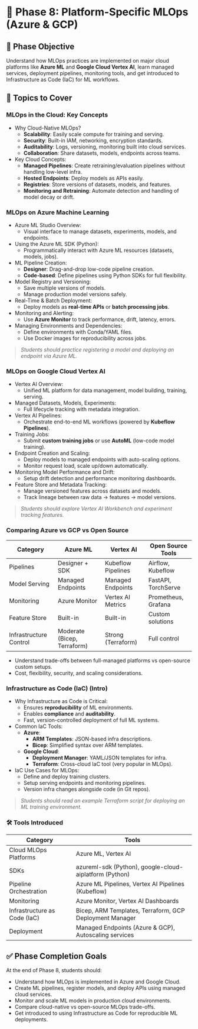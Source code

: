 # 📘 **Phase 8: Platform-Specific MLOps (Azure & GCP)**

## 🎯 **Phase Objective**
Understand how MLOps practices are implemented on major cloud platforms like **Azure ML** and **Google Cloud Vertex AI**, learn managed services, deployment pipelines, monitoring tools, and get introduced to Infrastructure as Code (IaC) for ML workflows.

## 🧠 **Topics to Cover**

### **MLOps in the Cloud: Key Concepts**

- Why Cloud-Native MLOps?
  - **Scalability**: Easily scale compute for training and serving.
  - **Security**: Built-in IAM, networking, encryption standards.
  - **Auditability**: Logs, versioning, monitoring built into cloud services.
  - **Collaboration**: Share datasets, models, endpoints across teams.
- Key Cloud Concepts:
  - **Managed Pipelines**: Create retraining/evaluation pipelines without handling low-level infra.
  - **Hosted Endpoints**: Deploy models as APIs easily.
  - **Registries**: Store versions of datasets, models, and features.
  - **Monitoring and Retraining**: Automate detection and handling of model decay or drift.

### **MLOps on Azure Machine Learning**

- Azure ML Studio Overview:
  - Visual interface to manage datasets, experiments, models, and endpoints.
- Using the Azure ML SDK (Python):
  - Programmatically interact with Azure ML resources (datasets, models, jobs).
- ML Pipeline Creation:
  - **Designer**: Drag-and-drop low-code pipeline creation.
  - **Code-based**: Define pipelines using Python SDKs for full flexibility.
- Model Registry and Versioning:
  - Save multiple versions of models.
  - Manage production model versions safely.
- Real-Time & Batch Deployment:
  - Deploy models as **real-time APIs** or **batch processing jobs**.
- Monitoring and Alerting:
  - Use **Azure Monitor** to track performance, drift, latency, errors.
- Managing Environments and Dependencies:
  - Define environments with Conda/YAML files.
  - Use Docker images for reproducibility across jobs.

> *Students should practice registering a model and deploying an endpoint via Azure ML.*

### **MLOps on Google Cloud Vertex AI**

- Vertex AI Overview:
  - Unified ML platform for data management, model building, training, serving.
- Managed Datasets, Models, Experiments:
  - Full lifecycle tracking with metadata integration.
- Vertex AI Pipelines:
  - Orchestrate end-to-end ML workflows (powered by **Kubeflow Pipelines**).
- Training Jobs:
  - Submit **custom training jobs** or use **AutoML** (low-code model training).
- Endpoint Creation and Scaling:
  - Deploy models to managed endpoints with auto-scaling options.
  - Monitor request load, scale up/down automatically.
- Monitoring Model Performance and Drift:
  - Setup drift detection and performance monitoring dashboards.
- Feature Store and Metadata Tracking:
  - Manage versioned features across datasets and models.
  - Track lineage between raw data → features → model versions.

> *Students should explore Vertex AI Workbench and experiment tracking features.*

### **Comparing Azure vs GCP vs Open Source**

| Category | Azure ML | Vertex AI | Open Source Tools |
|----------|----------|-----------|-------------------|
| Pipelines | Designer + SDK | Kubeflow Pipelines | Airflow, Kubeflow |
| Model Serving | Managed Endpoints | Managed Endpoints | FastAPI, TorchServe |
| Monitoring | Azure Monitor | Vertex AI Metrics | Prometheus, Grafana |
| Feature Store | Built-in | Built-in | Custom solutions |
| Infrastructure Control | Moderate (Bicep, Terraform) | Strong (Terraform) | Full control |

- Understand trade-offs between full-managed platforms vs open-source custom setups.
- Cost, flexibility, security, and scaling considerations.

### **Infrastructure as Code (IaC) (Intro)**

- Why Infrastructure as Code is Critical:
  - Ensures **reproducibility** of ML environments.
  - Enables **compliance** and **auditability**.
  - Fast, version-controlled deployment of full ML systems.
- Common IaC Tools:
  - **Azure**:
    - **ARM Templates**: JSON-based infra descriptions.
    - **Bicep**: Simplified syntax over ARM templates.
  - **Google Cloud**:
    - **Deployment Manager**: YAML/JSON templates for infra.
    - **Terraform**: Cross-cloud IaC tool (very popular in MLOps).
- IaC Use Cases for MLOps:
  - Define and deploy training clusters.
  - Setup serving endpoints and monitoring pipelines.
  - Version infra changes alongside code (in Git repos).

> *Students should read an example Terraform script for deploying an ML training environment.*


### 🛠️ **Tools Introduced**

| Category | Tools |
|----------|-------|
| Cloud MLOps Platforms | Azure ML, Vertex AI |
| SDKs | azureml-sdk (Python), google-cloud-aiplatform (Python) |
| Pipeline Orchestration | Azure ML Pipelines, Vertex AI Pipelines (Kubeflow) |
| Monitoring | Azure Monitor, Vertex AI Dashboards |
| Infrastructure as Code (IaC) | Bicep, ARM Templates, Terraform, GCP Deployment Manager |
| Deployment | Managed Endpoints (Azure & GCP), Autoscaling services |

## ✅ **Phase Completion Goals**

At the end of Phase 8, students should:
- Understand how MLOps is implemented in Azure and Google Cloud.
- Create ML pipelines, register models, and deploy APIs using managed cloud services.
- Monitor and scale ML models in production cloud environments.
- Compare cloud-native vs open-source MLOps trade-offs.
- Get introduced to using Infrastructure as Code for reproducible ML deployments.